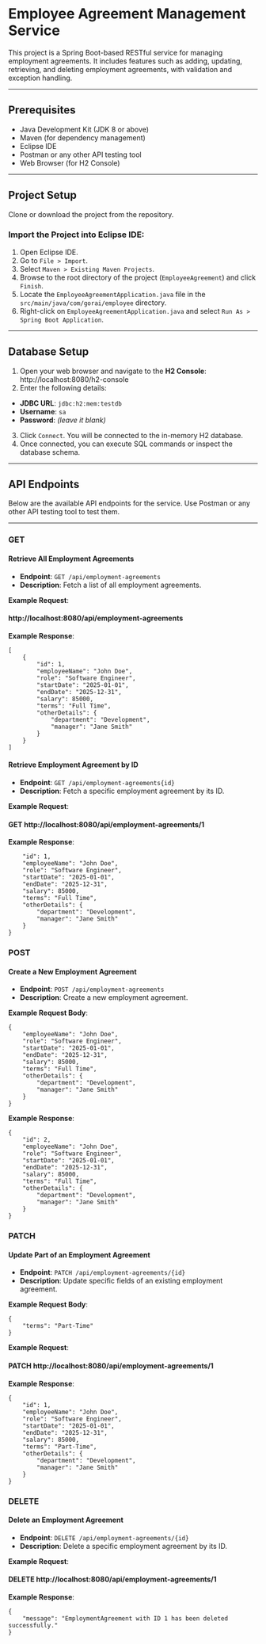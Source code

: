 # Employee Agreement Management Service

This project is a Spring Boot-based RESTful service for managing employment agreements. It includes features such as adding, updating, retrieving, and deleting employment agreements, with validation and exception handling.

---

## Prerequisites

- Java Development Kit (JDK 8 or above)
- Maven (for dependency management)
- Eclipse IDE
- Postman or any other API testing tool
- Web Browser (for H2 Console)

---

## Project Setup

Clone or download the project from the repository.

### Import the Project into Eclipse IDE:

1. Open Eclipse IDE.
2. Go to `File > Import`.
3. Select `Maven > Existing Maven Projects`.
4. Browse to the root directory of the project (`EmployeeAgreement`) and click `Finish`.
5. Locate the `EmployeeAgreementApplication.java` file in the `src/main/java/com/gorai/employee` directory.
6. Right-click on `EmployeeAgreementApplication.java` and select `Run As > Spring Boot Application`.

---

## Database Setup

1. Open your web browser and navigate to the **H2 Console**: http://localhost:8080/h2-console
2. Enter the following details:
- **JDBC URL**: `jdbc:h2:mem:testdb`
- **Username**: `sa`
- **Password**: *(leave it blank)*
3. Click `Connect`. You will be connected to the in-memory H2 database.
4. Once connected, you can execute SQL commands or inspect the database schema.

---

## API Endpoints

Below are the available API endpoints for the service. Use Postman or any other API testing tool to test them.

---

### GET

#### Retrieve All Employment Agreements
- **Endpoint**: `GET /api/employment-agreements`
- **Description**: Fetch a list of all employment agreements.

**Example Request**:
#### http://localhost:8080/api/employment-agreements

**Example Response**:
```
[
    {
        "id": 1,
        "employeeName": "John Doe",
        "role": "Software Engineer",
        "startDate": "2025-01-01",
        "endDate": "2025-12-31",
        "salary": 85000,
        "terms": "Full Time",
        "otherDetails": {
            "department": "Development",
            "manager": "Jane Smith"
        }
    }
]
```
#### Retrieve Employment Agreement by ID
- **Endpoint**: `GET /api/employment-agreements{id}`
- **Description**: Fetch a specific employment agreement by its ID.

**Example Request**:
#### GET http://localhost:8080/api/employment-agreements/1

**Example Response**:
```{
    "id": 1,
    "employeeName": "John Doe",
    "role": "Software Engineer",
    "startDate": "2025-01-01",
    "endDate": "2025-12-31",
    "salary": 85000,
    "terms": "Full Time",
    "otherDetails": {
        "department": "Development",
        "manager": "Jane Smith"
    }
}
```
### POST

#### Create a New Employment Agreement
- **Endpoint**: `POST /api/employment-agreements`
- **Description**: Create a new employment agreement.

**Example Request Body**:
```
{
    "employeeName": "John Doe",
    "role": "Software Engineer",
    "startDate": "2025-01-01",
    "endDate": "2025-12-31",
    "salary": 85000,
    "terms": "Full Time",
    "otherDetails": {
        "department": "Development",
        "manager": "Jane Smith"
    }
}
```

**Example Response**:
```
{
    "id": 2,
    "employeeName": "John Doe",
    "role": "Software Engineer",
    "startDate": "2025-01-01",
    "endDate": "2025-12-31",
    "salary": 85000,
    "terms": "Full Time",
    "otherDetails": {
        "department": "Development",
        "manager": "Jane Smith"
    }
}
```
### PATCH

#### Update Part of an Employment Agreement
- **Endpoint**: `PATCH /api/employment-agreements/{id}`
- **Description**: Update specific fields of an existing employment agreement.

**Example Request Body**:
```
{
    "terms": "Part-Time"
}
```

**Example Request**:
#### PATCH http://localhost:8080/api/employment-agreements/1

**Example Response**:
```
{
    "id": 1,
    "employeeName": "John Doe",
    "role": "Software Engineer",
    "startDate": "2025-01-01",
    "endDate": "2025-12-31",
    "salary": 85000,
    "terms": "Part-Time",
    "otherDetails": {
        "department": "Development",
        "manager": "Jane Smith"
    }
}
```
### DELETE

#### Delete an Employment Agreement
- **Endpoint**: `DELETE /api/employment-agreements/{id}`
- **Description**: Delete a specific employment agreement by its ID.

**Example Request**:
#### DELETE http://localhost:8080/api/employment-agreements/1

**Example Response**:
```
{
    "message": "EmploymentAgreement with ID 1 has been deleted successfully."
}
```
